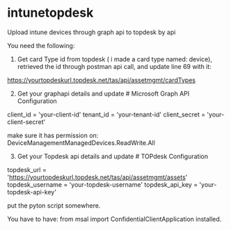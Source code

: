 # intunetopdesk
Upload intune devices through graph api to topdesk by api

You need the following:

1. Get card Type id from topdesk ( i made a card type named: device), retrieved the id through postman api call, and update line 69 with it:

https://yourtopdeskurl.topdesk.net/tas/api/assetmgmt/cardTypes

2. Get your graphapi details and update # Microsoft Graph API Configuration

client_id = 'your-client-id'
tenant_id = 'your-tenant-id'
client_secret = 'your-client-secret'

make sure it has permission on: DeviceManagementManagedDevices.ReadWrite.All

3. Get your Topdesk api details and update # TOPdesk Configuration

topdesk_url = 'https://yourtopdeskurl.topdesk.net/tas/api/assetmgmt/assets'
topdesk_username = 'your-topdesk-username'
topdesk_api_key = 'your-topdesk-api-key'

put the pyton script somewhere.

You have to have:  from msal import ConfidentialClientApplication installed.

